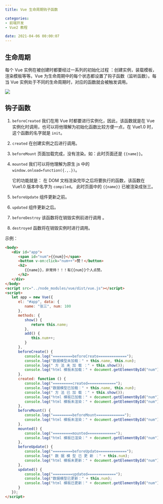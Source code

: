 ```yaml
---
title: Vue 生命周期钩子函数

categories:
- 前端开发
- Vue2 教程

date: 2021-04-06 00:00:07
---
```

## 生命周期
每个 Vue 实例在被创建时都要经过一系列的初始化过程 ：创建实例，装载模板，渲染模板等等。Vue 为生命周期中的每个状态都设置了钩子函数（监听函数）。每当 Vue 实例处于不同的生命周期时，对应的函数就会被触发调用。

![](https://cdn.jsdelivr.net/gh/zhangqinghua/hexo_image/20210406150932.png)

## 钩子函数
1. `beforeCreated`
   我们在用 Vue 时都要进行实例化，因此，该函数就是在 Vue 实例化时调用，也可以将他理解为初始化函数比较方便一点，在 Vue1.0 时，这个函数的名字就是 `init`。

1. `created`
   在创建实例之后进行调用。

1. `beforeMount`
   页面加载完成，没有渲染。如：此时页面还是 `{{name}}`。

1. `mounted`
   我们可以将他理解为原生 js 中的 `window.onload=function({.,.})`。
   
   它的功能就是： 在 DOM 文档渲染完毕之后将要执行的函数，该函数在 Vue1.0 版本中名字为 `compiled`。 此时页面中的 `{{name}}` 已被渲染成张三。

1. `beforeUpdate`
   组件更新之前。

1. `updated`
   组件更新之后。

1. `beforeDestroy`
   该函数将在销毁实例前进行调用 。

1. `destroyed`
   函数将在销毁实例时进行调用。

示例：

```html
<body>
   <div id="app">
      <span id="num">{{num}}</span>
      <button v-on:click="num++">赞！</button>
      <h2>
         {{name}}，非常帅！！！有{{num}}个人点赞。
      </h2>
   </div>
</body>
<script src="../node_modules/vue/dist/vue.js"></script>
<script>
   let app = new Vue({
      el: "#app", data: {
         name: "张三", num: 100
      },
      methods: {
         show() {
            return this.name;
         },
         add() {
            this.num++;
         }
      },
      beforeCreate() {
         console.log("=========beforeCreate=============");
         console.log("数据模型未加载：" + this.name, this.num);
         console.log(" 方 法 未 加 载 ：" + this.show());
         console.log("html 模板未加载：" + document.getElementById("num"));
      },
      created: function () {
         console.log("=========created=============");
         console.log("数据模型已加载：" + this.name, this.num);
         console.log(" 方 法 已 加 载 ：" + this.show());
         console.log("html 模板已加载：" + document.getElementById("num"));
         console.log("html 模板未渲染：" + document.getElementById("num").innerText);
      },
      beforeMount() {
         console.log("=========beforeMount=============");
         console.log("html 模板未渲染：" + document.getElementById("num").innerText);
      },
      mounted() {
         console.log("=========mounted=============");
         console.log("html 模板已渲染：" + document.getElementById("num").innerText);
      },
      beforeUpdate() {
         console.log("=========beforeUpdate=============");
         console.log(" 数 据 模 型 已 更 新 ：" + this.num);
         console.log("html 模板未更新：" + document.getElementById("num").innerText);
      },
      updated() {
         console.log("=========updated=============");
         console.log("数据模型已更新：" + this.num);
         console.log("html 模板已更新：" + document.getElementById("num").innerText);
      }
   });
</script>
```